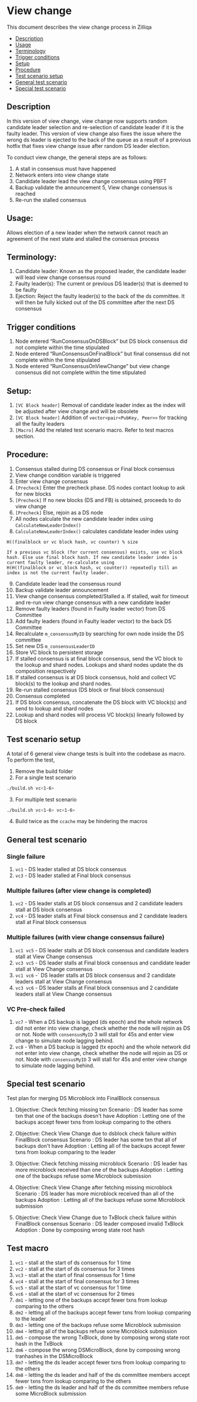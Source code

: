 # View change

This document describes the view change process in Zilliqa

<!-- TOC depthTo:2 -->

- [Description](#Description)
- [Usage](#Usage)
- [Terminology](#Description)
- [Trigger conditions](#Trigger-conditions)
- [Setup](#Setup)
- [Procedure](#Procedure)
- [Test scenario setup](#Test-scenario-setup)
- [General test scenario](#General-test-scenario)
- [Special test scenario](#Special-dddtest-scenario)


<!-- /TOC -->

## Description
In this version of view change, view change now supports random candidate leader selection and re-selection of candidate leader if it is the faulty leader. This version of view change also fixes the issue where the wrong ds leader is ejected to the back of the queue as a result of a previous hotfix that fixes view change issue after random DS leader election.

To conduct view change, the general steps are as follows:
1. A stall in consensus must have happened
2. Network enters into view change state
3. Candidate leader lead the view change consensus using PBFT
4. Backup validate the announcement
5, View change consensus is reached
6. Re-run the stalled consensus 


## Usage:
Allows election of a new leader when the network cannot reach an agreement of the next state and stalled the consensus process


## Terminology:
1. Candidate leader: Known as the proposed leader, the candidate leader will lead view change consensus round
2. Faulty leader(s): The current or previous DS leader(s) that is deemed to be faulty
3. Ejection: Reject the faulty leader(s) to the back of the ds committee. It will then be fully kicked out of the DS committee after the next DS consensus

## Trigger conditions
1. Node entered “RunConsensusOnDSBlock” but DS block consensus did not complete within the time stipulated
2. Node entered “RunConsensusOnFinalBlock” but final consensus did not complete within the time stipulated
3. Node entered “RunConsensusOnViewChange” but view change consensus did not complete within the time stipulated

## Setup:
1. `[VC Block header]` Removal of candidate leader index as the index will be adjusted after view change and will be obsolete
2. `[VC Block header]` Addition of `vector<pair<PubKey, Peer>>` for tracking all the faulty leaders 
3. `[Macro]` Add the related test scenario macro. Refer to test macros section.

## Procedure:
1. Consensus stalled during DS consensus or Final block consensus
2. View change condition variable is triggered
3. Enter view change consensus
4. `[Precheck]` Enter the precheck phase. DS nodes contact lookup to ask for new blocks
5. `[Precheck]` If no new blocks (DS and FB) is obtained, proceeds to do view change
6. `[Precheck]` Else, rejoin as a DS node
7. All nodes calculate the new candidate leader index using `CalculateNewLeaderIndex()`
8. `CalculateNewLeaderIndex()` calculates candidate leader index using 
```
H((finalblock or vc block hash, vc counter) % size

If a previous vc block (for current consensus) exists, use vc block hash. Else use final block hash. If new candidate leader index is current faulty leader, re-calculate using
H(H((finalblock or vc block hash, vc counter)) repeatedly till an index is not the current faulty leader. 
```
9. Candidate leader lead the consensus round 
10. Backup validate leader announcement
11. View change consensus completed/Stalled
a. If stalled, wait for timeout and re-run view change consensus with a new candidate leader
12. Remove faulty leaders (found in Faulty leader vector) from DS Committee
13. Add faulty leaders (found in Faulty leader vector) to the back DS Committee
14. Recalculate `m_consensusMyID` by searching for own node inside the DS committee
15. Set new DS `m_consensusLeaderID`
16. Store VC block to persistent storage
17. If stalled consensus is at final block consensus, send the VC block to the lookup and shard nodes. Lookups and shard nodes update the ds composition respectively
18. If stalled consensus is at DS block consensus, hold and collect VC block(s) to the lookup and shard nodes.
19. Re-run stalled consensus (DS block or final block consensus)
20. Consensus completed
21. If DS block consensus, concatenate the DS block with VC block(s) and send to lookup and shard nodes
22. Lookup and shard nodes will process VC block(s) linearly followed by DS block


## Test scenario setup
A total of 6 general view change tests is built into the codebase as macro. To perform the test, 
1. Remove the build folder 
2. For a single test scenario
```bash
./build.sh vc<1-6>
```
3. For multiple test scenario
```bash
./build.sh vc<1-6> vc<1-6>
```
4. Build twice as the `ccache` may be hindering the macros 


## General test scenario

### Single failure
1. `vc1` - DS leader stalled at DS block consensus
2. `vc3` - DS leader stalled at Final block consensus

### Multiple failures (after view change is completed)
1. `vc2` - DS leader stalls at DS block consensus and 2 candidate leaders stall at DS block consensus 
2. `vc4` - DS leader stalls at Final block consensus and 2 candidate leaders stall at Final block consensus 

### Multiple failures (with view change consensus failure)
1. `vc1 vc5` - DS leader stalls at DS block consensus and candidate leaders stall at View Change consensus
2. `vc3 vc5` - DS leader stalls at Final block consensus and candidate leader stall at View Change consensus
3. `vc1 vc6` -` DS leader stalls at DS block consensus and 2 candidate leaders stall at View Change consensus
4. `vc3 vc6` - DS leader stalls at Final block consensus and 2 candidate leaders stall at View Change consensus

### VC Pre-check failed
1. `vc7` - When a DS backup is lagged (ds epoch) and the whole network did not enter into view change, check whether the node will rejoin as DS or not. Node with `consensusMyID` 3 will stall for 45s and enter view change to simulate node lagging behind.
2. `vc8` - When a DS backup is lagged (tx epoch) and the whole network did not enter into view change, check whether the node will rejoin as DS or not. Node with `consensusMyID` 3 will stall for 45s and enter view change to simulate node lagging behind.


## Special test scenario

Test plan for merging DS Microblock into FinalBlock consensus

1. Objective: Check fetching missing txn
   Scenario : DS leader has some txn that one of the backups doesn't have
   Adoption : Letting one of the backups accept fewer txns from lookup comparing to the others

2. Objective: Check View Change due to dsblock check failure within FinalBlock consensus
   Scenario : DS leader has some txn that all of backups don't have
   Adoption : Letting all of the backups accept fewer txns from lookup comparing to the leader

3. Objective: Check fetching missing microblock
   Scenario : DS leader has more microblock received than one of the backups
   Adoption : Letting one of the backups refuse some Microblock submission
4. Objective: Check View Change after fetching missing microblock
   Scenario : DS leader has more microblock received than all of the backups
   Adoption : Letting all of the backups refuse some Microblock submission

5. Objective: Check View Change due to TxBlock check failure within FinalBlock consensus
   Scenario : DS leader composed invalid TxBlock
   Adoption : Done by composing wrong state root hash

## Test macro
1. `vc1` - stall at the start of ds consensus for 1 time
2. `vc2` - stall at the start of ds consensus for 3 times
3. `vc3` - stall at the start of final consensus for 1 time
4. `vc4` - stall at the start of final consensus for 3 times
5. `vc5` - stall at the start of vc consensus for 1 time
6. `vc6` - stall at the start of vc consensus for 2 times 
7. `dm1` - letting one of the backups accept fewer txns from lookup comparing to the others
8. `dm2` - letting all of the backups accept fewer txns from lookup comparing to the leader
9. `dm3` - letting one of the backups refuse some Microblock submission
10. `dm4` - letting all of the backups refuse some Microblock submission
11. `dm5` - compose the wrong TxBlock, done by composing wrong state root hash in the TxBlock
12. `dm6` - compose the wrong DSMicroBlock, done by composing wrong tranhashes in the DSMicroBlock
13. `dm7` - letting the ds leader accept fewer txns from lookup comparing to the others
14. `dm8` - letting the ds leader and half of the ds committee members accept fewer txns from lookup comparing to the others
15. `dm9` - letting the ds leader and half of the ds committee members refuse some MicroBlock submission


